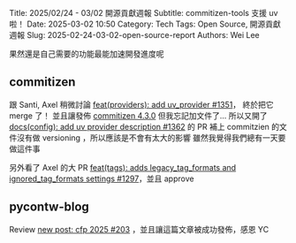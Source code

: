 Title: 2025/02/24 - 03/02 開源貢獻週報
Subtitle: commitizen-tools 支援 uv 啦！
Date: 2025-03-02 10:50
Category: Tech
Tags: Open Source, 開源貢獻週報
Slug: 2025-02-24-03-02-open-source-report
Authors: Wei Lee

果然還是自己需要的功能最能加速開發進度呢

<!--more-->

## commitizen

跟 Santi, Axel 稍微討論 [feat(providers): add uv_provider #1351](https://github.com/commitizen-tools/commitizen/pull/1351)， 終於把它 merge 了！
並且讓發佈 [commitizen 4.3.0](https://pypi.org/project/commitizen/4.3.0/)
但我忘記加文件了...
所以又開了 [docs(config): add uv provider description #1362](https://github.com/commitizen-tools/commitizen/pull/1362) 的 PR 補上
commitzien 的文件沒有做 versioning ，所以應該是不會有太大的影響
雖然我覺得我們總有一天要做這件事

另外看了 Axel 的大 PR [feat(tags): adds legacy_tag_formats and ignored_tag_formats settings #1297](https://github.com/commitizen-tools/commitizen/pull/1297)，並且 approve

## pycontw-blog
Review [new post: cfp 2025 #203](https://github.com/pycontw/pycontw-blog/pull/203) ，並且讓這篇文章被成功發佈，感恩 YC
